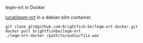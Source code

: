 leqm-nrt in Docker

[lucat/leqm-nrt](https://github.com/lucat/leqm-nrt) in a debian:slim container.

```
git clone git@github.com:brightfish-be/leqm-nrt-docker.git
docker pull brightfishbe/leqm-nrt
./leqm-nrt-docker /path/to/audio/file.wav
```

